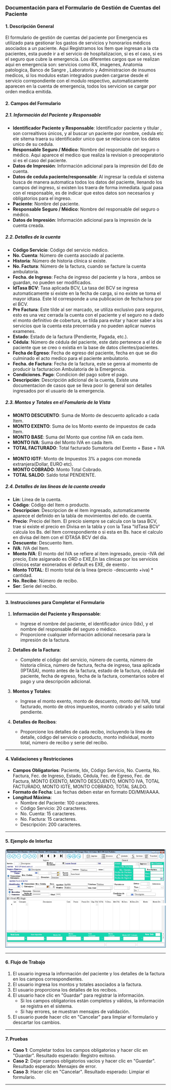 
### **Documentación para el Formulario de Gestión de Cuentas del Paciente**

#### **1. Descripción General**
El formulario de gestión de cuentas del paciente por Emergencia es utilizado para gestionar los gastos de servicios y  honorarios médicos asociados a un paciente. 
Aqui Registramos los Item que ingresan a la cta pacientes, esta puede ir a el servicio de hospitalizacion, si es el caso, si es el seguro que cubre la emergencia. 
Los diferentes cargos que se realizan aqui en emergencia son: servicios como RX, imagenes, Anatomia patologica, Banco de Sangre , Laboratorio y Administracion de insumos medicos, 
si los modulos estan integrados pueden cargarse desde el servicio correpondiente con el modulo respectivo, automaticamente aparecen en la cuenta de emergencia, todos los servicion se cargar por orden medica emitida.


#### **2. Campos del Formulario**

##### **2.1. Información del Paciente y Responsable**
- **Identificador Paciente y Responsable**: Identificador paciente y titular , son correaltivos únicos, y al buscar un paciente por nombre, cedula etc ele sitema traera su identificador unico que se relaciona con los datos unico de su cedula.
- **Responsable Seguro / Médico**: Nombre del responsable del seguro o médico. Aqui aparece el medico que realiza la revision o preooperatorio si es el caso del paciente.
- **Datos de Impresión**: Información adicional para la impresión del Edo de cuenta.
- **Datos de cedula paciente/responsable**: Al ingresar la cedula el sistema busca de manera automatica todos los datos del paciente, llenando los campos del ingreso, si existen los traera de forma inmediata. 
	igual pasa con el responsable, es de indicar que estos datos son necesarios y obligatorios para el ingreso.
- **Paciente**: Nombre del paciente.
- **Responsable Seguro / Médico**: Nombre del responsable del seguro o médico.
- **Datos de Impresión**: Información adicional para la impresión de la cuenta creada.

##### **2.2. Detalles de la cuenta**
- **Código Servicio**: Código del servicio médico.
- **No. Cuenta**: Número de cuenta asociado al paciente.
- **Historia**: Número de historia clínica si existe.
- **No. Factura**: Número de la factura, cuando se facture la cuenta ambulatoria.
- **Fecha. de Ingreso**: Fecha de ingreso del paciente y la hora , ambos se guardan, no pueden ser modificados.
- **IdTasa BCV**: Tasa aplicada BCV, La tasa del BCV se ingresa automaticamente si existe en la fecha de carga, si no existe se toma el mayor idtasa. Este Id corresponde a una publicacion de fecha:hora por el BCV.
- **Pre Factura**: Este tilde al ser marcado, se utiliza exclusivo para seguros, esto es una vez cerrada la cuenta con el paciente y el seguro no a dado el monto definitivo de cobertura, se tilda para evitar y hacer saber a los servicios que la cuenta esta precerrada y no pueden aplicar nuevos examenes.
- **Estado**: Estado de la factura (Pendiente, Pagada, etc.).
- **Cédula**: Número de cédula del paciente, este dato pertenece a el id de paciente que se creo o existia en la base de datos clientes/pacientes.
- **Fecha de Egreso**: Fecha de egreso del paciente, fecha en que se dio culminado el acto medico para el paciente ambulatorio.
- **Fecha. de Factura**: Fecha de la factura, este se genra al momento de producir la facturacion Ambulatoria de la Emergencia. 
- **Condiciones. Pago**: Condicion del pago sobre el pago.
- **Descripción**: Descripción adicional de la cuenta, Existe una documentacion de casos que se lleva poor lo general son detalles ingresados por el usuario de la emergencia.

##### **2.3. Montos y Totales en el Fomulario de la Vista**
- **MONTO DESCUENTO**: Suma de Monto de descuento aplicado a cada Item.
- **MONTO EXENTO**: Suma de los Monto exento de impuestos de cada Item.
- **MONTO BASE**: Suma del Monto que contine IVA en cada item.
- **MONTO IVA**: Suma del Monto  IVA en cada item.
- **TOTAL FACTURADO**: Total facturado Sumatoria del Exento + Base + IVA .
- **MONTO IGTF**: Monto de Impuestos 3% a pagos con moneda extranjera(Dollar, EURO etc).
- **MONTO COBRADO**: Monto Total Cobrado.
- **TOTAL SALDO**: Saldo total PENDIENTE.

##### **2.4. Detalles de las lineas de la cuenta creada**
- **Lín**: Línea de la cuenta.
- **Código**: Código del Item o producto.
- **Descripcion**: Descripcion de el item ingresado, automaticamente aparece el definido en la tabla de movimientos del edo. de cuenta.
- **Precio**: Precio del Item. El precio siempre se calcula con la tasa BCV, trae si existe el precio en Divisa en la tabla y con la Tasa "IdTasa BCV' calcula los Bs. del Item correspondiente o si esta en Bs. hace el calculo en divisa del item con el IDTASA BCV del dia.
- **Descuento**: Descuento Item.
- **IVA**: IVA del Item.
- **Monto IVA**: El monto del IVA se refiere al item ingresado, precio -IVA del precio, Este asiganado es ORD o EXE,En las clinicas por los servicios clinicos estar exonerados el default es EXE, de exento .
- **Monto TOTAL**: El monto total de la linea (precio -descuento +iva) * cantidad.
- **No. Recibo**: Número de recibo.
- **Ser**: Serie del recibo.

---

#### **3. Instrucciones para Completar el Formulario**

1. **Información del Paciente y Responsable**:
   - Ingrese el nombre del paciente, el identificador único (Idx), y el nombre del responsable del seguro o médico.
   - Proporcione cualquier información adicional necesaria para la impresión de la factura.

2. **Detalles de la Factura**:
   - Complete el código del servicio, número de cuenta, número de historia clínica, número de factura, fecha de ingreso, tasa aplicada (IPTASA), monto antes de la factura, estado de la factura, cédula del paciente, fecha de egreso, fecha de la factura, comentarios sobre el pago y una descripción adicional.

3. **Montos y Totales**:
   - Ingrese el monto exento, monto de descuento, monto del IVA, total facturado, monto de otros impuestos, monto cobrado y el saldo total pendiente.

4. **Detalles de Recibos**:
   - Proporcione los detalles de cada recibo, incluyendo la línea de detalle, código del servicio o producto, monto individual, monto total, número de recibo y serie del recibo.

---

#### **4. Validaciones y Restricciones**

- **Campos Obligatorios**: Paciente, Idx, Código Servicio, No. Cuenta, No. Factura, Fec. de Ingreso, Estado, Cédula, Fec. de Egreso, Fec. de Factura, MONTO EXENTO, MONTO DESCUENTO, MONTO IVA, TOTAL FACTURADO, MONTO IGTE, MONTO COBRADO, TOTAL SALDO.
- **Formato de Fecha**: Las fechas deben estar en formato DD/MM/AAAA.
- **Longitud Máxima**:
  - Nombre del Paciente: 100 caracteres.
  - Código Servicio: 20 caracteres.
  - No. Cuenta: 15 caracteres.
  - No. Factura: 15 caracteres.
  - Descripción: 200 caracteres.

---

#### **5. Ejemplo de Interfaz**

![Estado de cuenta del paciente](images/EDOAMBULATORIOS/CEmergencia.JPG)

---

#### **6. Flujo de Trabajo**

1. El usuario ingresa la información del paciente y los detalles de la factura en los campos correspondientes.
2. El usuario ingresa los montos y totales asociados a la factura.
3. El usuario proporciona los detalles de los recibos.
4. El usuario hace clic en "Guardar" para registrar la información.
   - Si los campos obligatorios están completos y válidos, la información se registra en el sistema.
   - Si hay errores, se muestran mensajes de validación.
5. El usuario puede hacer clic en "Cancelar" para limpiar el formulario y descartar los cambios.

---

#### **7. Pruebas**

- **Caso 1**: Completar todos los campos obligatorios y hacer clic en "Guardar". Resultado esperado: Registro exitoso.
- **Caso 2**: Dejar campos obligatorios vacíos y hacer clic en "Guardar". Resultado esperado: Mensajes de error.
- **Caso 3**: Hacer clic en "Cancelar". Resultado esperado: Limpiar el formulario.

---
